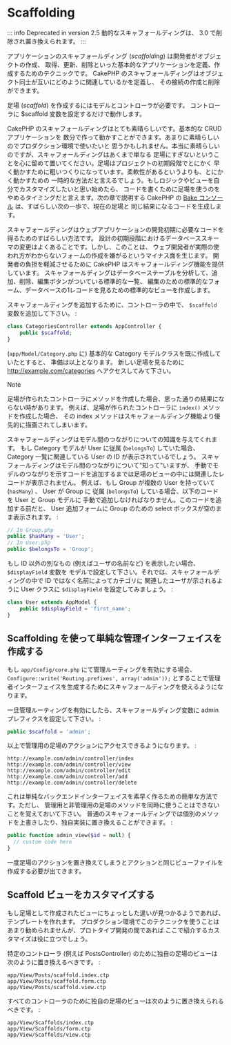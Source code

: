 # Scaffolding

::: info Deprecated in version 2.5
動的なスキャフォールディングは、 3.0 で削除され置き換えられます。
:::

アプリケーションのスキャフォールディング (*scaffolding*) は開発者がオブジェクトの作成、
取得、更新、削除といった基本的なアプリケーションを定義、作成するためのテクニックです。
CakePHP のスキャフォールディングはオブジェクト同士が互いにどのように関連しているかを定義し、
その接続の作成と削除ができます。

足場 (*scaffold*) を作成するにはモデルとコントローラが必要です。
コントローラに \$scaffold 変数を設定するだけで動作します。

CakePHP のスキャフォールディングはとても素晴らしいです。基本的な CRUD アプリケーションを
数分で作って動かすことができます。あまりに素晴らしいのでプロダクション環境で使いたいと
思うかもしれません。本当に素晴らしいのですが、スキャフォールディングはあくまで単なる
足場にすぎないということを心に留めて置いてください。足場はプロジェクトの初期段階でとにかく
早く動かすために粗いつくりになっています。柔軟性があるというよりも、とにかく動かすための
一時的な方法だと言えるでしょう。もしロジックやビューを自分でカスタマイズしたいと思い始めたら、
コードを書くために足場を使うのをやめるタイミングだと言えます。次の章で説明する CakePHP の
[Bake コンソール](../console-and-shells) は、すばらしい次の一歩で、現在の足場と
同じ結果になるコードを生成します。

スキャフォールディングはウェブアプリケーションの開発初期に必要なコードを得るためのすばらしい方法です。
設計の初期段階におけるデータベーススキーマの変更はよくあることです。しかし、このことは、
ウェブ開発者が実際の使われ方がわからないフォームの作成を嫌がるというマイナス面を生じます。
開発者の負担を軽減させるために CakePHP はスキャフォールディング機能を提供しています。
スキャフォールディングはデータベーステーブルを分析して、追加、削除、編集ボタンがついている標準的な一覧、
編集のための標準的なフォーム、データベースの1レコードを見るための標準的なビューを作成します。

スキャフォールディングを追加するために、コントローラの中で、 `$scaffold` 変数を追加して下さい。 :

``` php
class CategoriesController extends AppController {
    public $scaffold;
}
```

(`app/Model/Category.php` に) 基本的な Category モデルクラスを既に作成していたとすると、
準備は以上となります。
新しい足場を見るために <http://example.com/categories> へアクセスしてみて下さい。

> [!NOTE]
> 足場が作られたコントローラにメソッドを作成した場合、思った通りの結果にならない時があります。
> 例えば、足場が作られたコントローラに `index()` メソッドを作成した場合、
> その index メソッドはスキャフォールディング機能より優先的に描画されてしまいます。

スキャフォールディングはモデル間のつながりについての知識を与えてくれます。
もし Category モデルが User に従属 (`belongsTo`) していた場合、
Category 一覧に関連している User の ID が表示されているでしょう。
スキャフォールディングはモデル間のつながりについて"知って"いますが、
手動でモデルのつながりを示すコードを追加するまでは足場のビューの中には関連したレコードが表示されません。
例えば、もし Group が複数の User を持っていて (`hasMany`) 、 User が Group に
従属 (`belongsTo`) している場合、以下のコードを User と Group モデルに
手動で追加しなければなりません。このコードを追加する前だと、
User 追加フォームに Group のための select ボックスが空のまま表示されます。 :

``` php
// In Group.php
public $hasMany = 'User';
// In User.php
public $belongsTo = 'Group';
```

もし ID 以外の別なもの (例えばユーザの名前など) を表示したい場合、 `$displayField` 変数を
モデルで設定して下さい。それでは、スキャフォールディングの中で ID ではなく名前によってカテゴリに
関連したユーザが示されるように User クラスに `$displayField` を設定してみましょう。 :

``` php
class User extends AppModel {
    public $displayField = 'first_name';
}
```

## Scaffolding を使って単純な管理インターフェイスを作成する

もし `app/Config/core.php` にて管理ルーティングを有効にする場合、
`Configure::write('Routing.prefixes', array('admin'));`
とすることで管理者インターフェイスを生成するためにスキャフォールディングを使えるようになります。

一旦管理ルーティングを有効にしたら、スキャフォールディング変数に admin プレフィクスを設定して下さい。 :

``` php
public $scaffold = 'admin';
```

以上で管理用の足場のアクションにアクセスできるようになります。 :

    http://example.com/admin/controller/index
    http://example.com/admin/controller/view
    http://example.com/admin/controller/edit
    http://example.com/admin/controller/add
    http://example.com/admin/controller/delete

これは単純なバックエンドインターフェイスを素早く作るための簡単な方法です。ただし、
管理用と非管理用の足場のメソッドを同時に使うことはできないことを覚えておいて下さい。
普通のスキャフォールディングでは個別のメソッドを上書きしたり、独自実装に置き換えることができます。 :

``` php
public function admin_view($id = null) {
  // custom code here
}
```

一度足場のアクションを置き換えてしまうとアクションと同じビューファイルを作成する必要が出てきます。

## Scaffold ビューをカスタマイズする

もし足場として作成されたビューにちょっとした違いが見つかるようであれば、テンプレートを作れます。
プロダクション環境でこのテクニックを使うことはあまり勧められませんが、プロトタイプ開発の間であれば
ここで紹介するカスタマイズは役に立つでしょう。

特定のコントローラ (例えば PostsController) のために独自の足場のビューは
次のように置き換えるべきです。 :

    app/View/Posts/scaffold.index.ctp
    app/View/Posts/scaffold.form.ctp
    app/View/Posts/scaffold.view.ctp

すべてのコントローラのために独自の足場のビューは次のように置き換えられるべきです。 :

    app/View/Scaffolds/index.ctp
    app/View/Scaffolds/form.ctp
    app/View/Scaffolds/view.ctp
